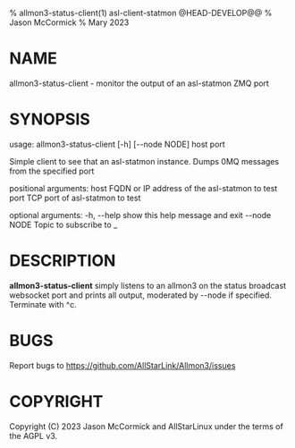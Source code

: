 % allmon3-status-client(1) asl-client-statmon @HEAD-DEVELOP@@
% Jason McCormick
% Mary 2023

# NAME
allmon3-status-client - monitor the output of an asl-statmon ZMQ port

# SYNOPSIS
usage: allmon3-status-client [-h] [--node NODE] host port

Simple client to see that an asl-statmon instance. Dumps 0MQ messages from the
specified port

positional arguments:
  host           FQDN or IP address of the asl-statmon to test
  port           TCP port of asl-statmon to test

optional arguments:
  -h, --help     show this help message and exit
  --node NODE  Topic to subscribe to
_
# DESCRIPTION
**allmon3-status-client** simply listens to an allmon3
on the status broadcast websocket port and prints
all output, moderated by --node if specified.
Terminate with ^c.

# BUGS
Report bugs to https://github.com/AllStarLink/Allmon3/issues

# COPYRIGHT
Copyright (C) 2023 Jason McCormick and AllStarLinux
under the terms of the AGPL v3.


